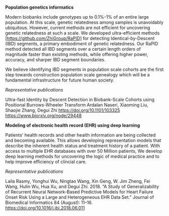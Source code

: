 **Population genetics informatics**

Modern biobanks include genotypes up to 0.1%-1% of an entire large population. At this scale, genetic relatedness among samples is unavoidably ubiquitous. However, current methods are not efficient for uncovering genetic relatedness at such a scale. We developed ultra-efficient methods [https://github.com/ZhiGroup/RaPID] for detecting Identical-by-Descent (IBD) segments, a primary embodiment of genetic relatedness. Our RaPID method detected all IBD segments over a certain length orders of magnitude faster than existing methods, while offering higher power, accuracy, and sharper IBD segment boundaries. 

We believe identifying IBD segments in population scale cohorts are the first step towards construction population scale genealogy which will be a fundamental infrastructure for future human society. 

*Representative publications*

Ultra-fast Identity by Descent Detection in Biobank-Scale Cohorts using Positional Burrows-Wheeler Transform Ardalan Naseri, Xiaoming Liu, Shaojie Zhang, Degui Zhi https://doi.org/10.1101/103325 https://www.biorxiv.org/node/29448

**Modeling of electronic health record (EHR) using deep learning**

Patients' health records and other health information are being collected and becoming available. This allows developing representation models that describe the inherent health status and treatment history of a patient. With access to multiple EHR databases with over 50 Million patients, We develop deep learning methods for uncovering the logic of medical practice and to help improve efficiency of clincial care. 

*Representative publications*

Laila Rasmy, Yonghui Wu, Ningtao Wang, Xin Geng, W. Jim Zheng, Fei Wang, Hulin Wu, Hua Xu, and Degui Zhi. 2018. “A Study of Generalizability of Recurrent Neural Network-Based Predictive Models for Heart Failure Onset Risk Using a Large and Heterogeneous EHR Data Set.” Journal of Biomedical Informatics 84 (August): 11–16. https://doi.org/10.1016/j.jbi.2018.06.011

